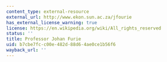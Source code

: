 ```yaml
---
content_type: external-resource
external_url: http://www.ekon.sun.ac.za/jfourie
has_external_license_warning: true
license: https://en.wikipedia.org/wiki/All_rights_reserved
status: ''
title: Professor Johan Furie
uid: b7cbe7fc-c00e-482d-88d6-4ae0ce1b56f6
wayback_url: ''
---
```

